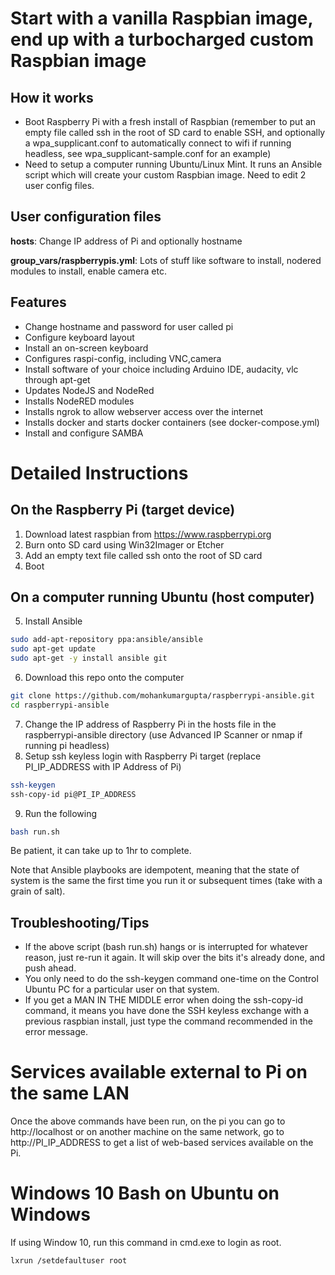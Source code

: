 # Start with a vanilla Raspbian image, end up with a turbocharged custom Raspbian image 

## How it works
* Boot Raspberry Pi with a fresh install of Raspbian (remember to put an empty file called ssh in the root
of SD card to enable SSH, and optionally a wpa_supplicant.conf to automatically connect to wifi if running headless, see wpa_supplicant-sample.conf for an example)
* Need to setup a computer running Ubuntu/Linux Mint. It runs an Ansible script which
will create your custom Raspbian image. Need to edit 2 user config files.


## User configuration files
**hosts**: Change IP address of Pi and optionally hostname

**group_vars/raspberrypis.yml**: Lots of stuff like software to install, nodered modules to install, enable camera etc.

## Features

- Change hostname and password for user called pi
- Configure keyboard layout
- Install an on-screen keyboard
- Configures raspi-config, including VNC,camera
- Install software of your choice including  Arduino IDE, audacity, vlc through apt-get
- Updates NodeJS and NodeRed
- Installs NodeRED modules
- Installs ngrok to allow webserver access over the internet
- Installs docker and starts docker containers (see docker-compose.yml)
- Install and configure SAMBA


# Detailed Instructions

## On the Raspberry Pi (target device)
1. Download latest raspbian from https://www.raspberrypi.org
2. Burn onto SD card using Win32Imager or Etcher
3. Add an empty text file called ssh onto the root of SD card
4. Boot

## On a computer running Ubuntu (host computer)

5. Install Ansible 
```sh
sudo add-apt-repository ppa:ansible/ansible
sudo apt-get update
sudo apt-get -y install ansible git
```

6. Download this repo onto the computer
```sh
git clone https://github.com/mohankumargupta/raspberrypi-ansible.git
cd raspberrypi-ansible
```
     
7. Change the IP address of Raspberry Pi in the hosts file in the raspberrypi-ansible directory
(use Advanced IP Scanner or nmap if running pi headless)
8. Setup ssh keyless login with Raspberry Pi target (replace PI_IP_ADDRESS with IP Address of Pi)
```sh
ssh-keygen
ssh-copy-id pi@PI_IP_ADDRESS 
```
9. Run the following
```sh 
bash run.sh
```

Be patient, it can take up to 1hr to complete.

Note that Ansible playbooks are idempotent, meaning that the state of system is the same the first time you run it or subsequent times (take with a grain of salt). 

## Troubleshooting/Tips
- If the above script (bash run.sh) hangs or is interrupted for whatever reason, just re-run it again. It will skip over the bits it's already done, and push ahead.
- You only need to do the ssh-keygen command one-time on the Control Ubuntu PC for a particular user on that system.   
- If you get a MAN IN THE MIDDLE error when doing the 
ssh-copy-id command, it means you have done the SSH keyless exchange with a previous raspbian install, just type the command recommended in the error message.

# Services available external to Pi on the same LAN

Once the above commands have been run, on the pi
you can go to http://localhost or on another machine on the same network, go to http://PI_IP_ADDRESS to get a 
list of web-based services available on the Pi.

# Windows 10 Bash on Ubuntu on Windows 
If using Window 10, run this command
in cmd.exe to login as root.

```
lxrun /setdefaultuser root
```

